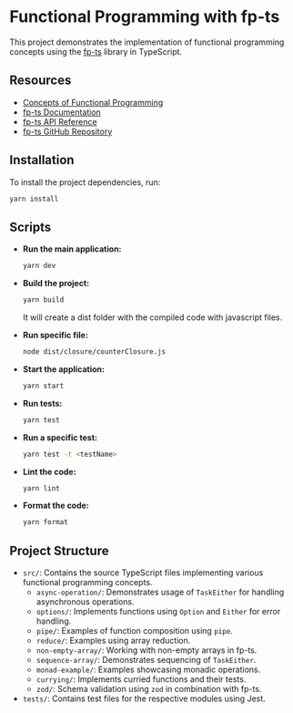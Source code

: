 # Functional Programming with fp-ts

This project demonstrates the implementation of functional programming concepts using the [fp-ts](https://gcanti.github.io/fp-ts/) library in TypeScript.

## Resources

- [Concepts of Functional Programming](https://levelup.gitconnected.com/concepts-of-functional-programming-9785f198ae86?sk=1d68436b534b0a2f5ffde2820d3fdac3)
- [fp-ts Documentation](https://gcanti.github.io/fp-ts/)
- [fp-ts API Reference](https://gcanti.github.io/fp-ts/modules/)
- [fp-ts GitHub Repository](https://github.com/gcanti/fp-ts)

## Installation

To install the project dependencies, run:

```bash
yarn install
```

## Scripts

- **Run the main application:**

  ```bash
  yarn dev
  ```

- **Build the project:**

  ```bash
  yarn build
  ```
  It will create a dist folder with the compiled code with javascript files.


- **Run specific file:**

  ```bash
  node dist/closure/counterClosure.js
  ```

- **Start the application:**

  ```bash
  yarn start
  ```

- **Run tests:**

  ```bash
  yarn test
  ```

- **Run a specific test:**

  ```bash
  yarn test -t <testName>
  ```

- **Lint the code:**

  ```bash
  yarn lint
  ```

- **Format the code:**

  ```bash
  yarn format
  ```

## Project Structure

- `src/`: Contains the source TypeScript files implementing various functional programming concepts.
  - `async-operation/`: Demonstrates usage of `TaskEither` for handling asynchronous operations.
  - `options/`: Implements functions using `Option` and `Either` for error handling.
  - `pipe/`: Examples of function composition using `pipe`.
  - `reduce/`: Examples using array reduction.
  - `non-empty-array/`: Working with non-empty arrays in fp-ts.
  - `sequence-array/`: Demonstrates sequencing of `TaskEither`.
  - `monad-example/`: Examples showcasing monadic operations.
  - `currying/`: Implements curried functions and their tests.
  - `zod/`: Schema validation using `zod` in combination with fp-ts.
- `tests/`: Contains test files for the respective modules using Jest.
```